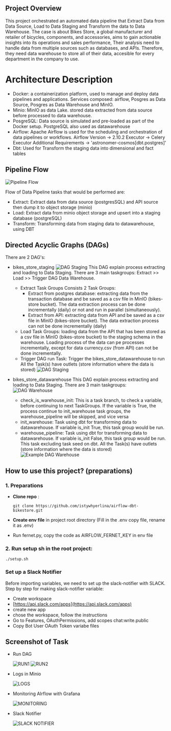 
## Project Overview 

This project orchestrated an automated data pipeline that Extract Data from Data Source, Load to Data Staging and Transform the data to Data Warehouse. 
The case is about Bikes Store, a global manufacturer and retailer of bicycles, components, and accessories, aims to gain actionable insights into its operations and sales performance, Their analysis need to handle data from multiple sources such as databases, and APIs. Therefore, they need data warehouse to store all of their data, accesible for every department in the company to use.


# Architecture Description
- Docker: a containerization platform, used to manage and deploy data pipelines and applications. Services composed: airflow, Posgres as Data Source, Posgres as Data Warehouse and MinIO.
- Minio: MinIO as data Lake. stored data extracted from data source before processed to data warehouse.
- PosgreSQL: Data source is simulated and pre-loaded as part of the Docker setup. PostgreSQL also used as datawarehouse 
- Airflow: Apache Airflow is used for the scheduling and orchestration of data pipelines or workflows. Airflow Version -> 2.10.2  Executor ->  Celery Executor Additional Requirements ->  'astronomer-cosmos[dbt.postgres]'
- Dbt: Used for Transform the staging data into dimensional and fact tables 


## Pipeline Flow
![Pipeline Flow ](png/flow.png)


Flow of Data Pipeline tasks that would be performed are:
- Extract: Extract data from data source (postgresSQL) and API source then dump it to object storage (minio)
- Load: Extract data from minio object storage and upsert into a staging database (postgreSQL)
- Transform: Transforming data from staging data to datawarehouse, using DBT

## Directed Acyclic Graphs (DAGs)

There are 2 DAG's:
- bikes_store_staging
![DAG Staging ](png/dag_stg.png)
  This DAG explain process extracting and loading to Data Staging. There are 3 main taskgroups: Extract  >> Load >> Trigger DAG Data Warehouse. 
  - Extract Task Groups
    Consists 2 Task Groups: 
      - Extract from postgres database: extracting data from the transaction database and be saved as a csv file in MinIO (bikes-store bucket). The data extraction process can be done incrementally (daily) or not and run in parallel (simultaneously).
      - Extract from API: extracting data from API and be saved as a csv file in MinIO (bikes-store bucket). The data extraction process can not be done incrementally (daily)
  - Load Task Groups:  loading data from the API that has been stored as a csv file in MinIO (bikes-store bucket) to the staging schema in the warehouse. Loading process of the data can pe processes incrementally, except for data currency.csv (from API) can not be done incrementally.
  - Trigger DAG run Task: Trigger the bikes_store_datawarehouse to run
  All the Task(s) have outlets (store information where the data is stored)
  ![DAG Staging ](png/dag_stg1.png)

- bikes_store_datawarehouse
This DAG explain process extracting and loading to Data Staging. There are 3 main taskgroups:
  ![DAG Warehouse ](png/dag_dwh1.png)

  - check_is_warehouse_init: This is a task branch, to check a variable, before continuing to next TaskGroups. If the variable is True, the process continue to init_warehouse task groups, the warehouse_pipeline will be skipped, and vice versa
  - init_warehouse: Task using dbt for transforming data to datawarehouse. If variable is_init True, this task group would be run. 
  - warehouse_pipeline: Task using dbt for transforming data to datawarehouse. If variable is_init False, this task group would be run. This task excluding task seed on dbt. 
  All the Task(s) have outlets (store information where the data is stored)
  ![Example DAG Warehouse ](png/example_of_dag_dwh.png)


## How to use this project? (preparations)

### 1. Preparations
- **Clone repo** :
  ```
  git clone https://github.com/istywhyerlina/airflow-dbt-bikestore.git
  ```

-  **Create env file** in project root directory  (Fill in the .env copy file, rename it as .env)
-  Run fernet.py, copy the code as  AIRFLOW_FERNET_KEY in env file
### 2. Run setup sh in the root project:
  ```
  ./setup.sh
  ```

 
### Set up a Slack Notifier

Before importing variables, we need to set up the slack-notifier with SLACK. Step by step for making slack-notifier variable:
- Create workspace 
- [https://api.slack.com/apps](https://api.slack.com/apps)
- create new app 
- chose the workspace, follow the instructions
- Go to Features, OAuthPermissions, add scopes chat:write.public
- Copy Bot User OAuth Token variabe files

## Screenshot of Task
- Run DAG

  ![RUN1](png/run1.png)
  ![RUN2](png/run2.png)

- Logs in Minio

  ![LOGS](png/logs.png)

- Monitoring AIrflow with Grafana

  ![MONITORING](png/monitoring.png)

- Slack Notifier

  ![SLACK NOTIFIER](png/notifier.png)








